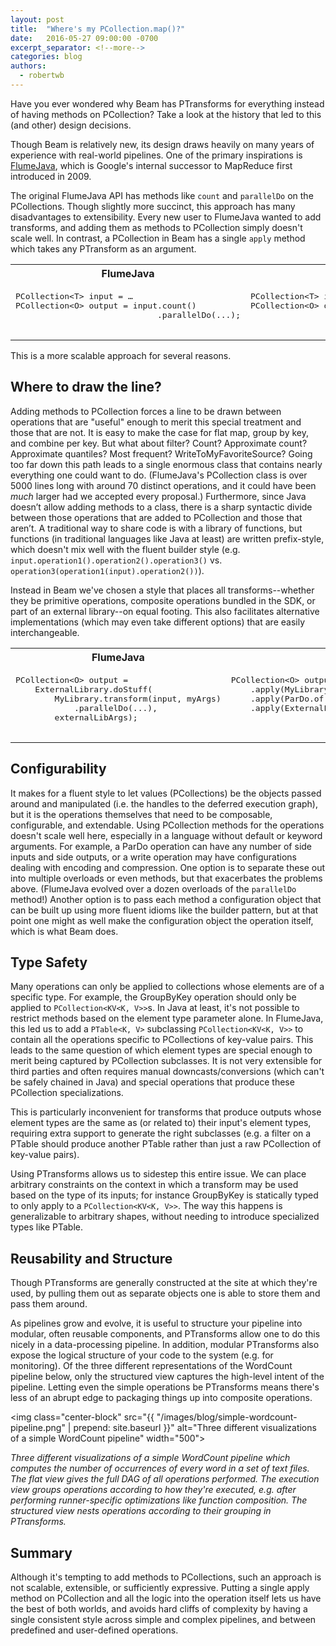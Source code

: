 ```yaml
---
layout: post
title:  "Where's my PCollection.map()?"
date:   2016-05-27 09:00:00 -0700
excerpt_separator: <!--more-->
categories: blog
authors:
  - robertwb
---
```

<!--
Licensed under the Apache License, Version 2.0 (the "License");
you may not use this file except in compliance with the License.
You may obtain a copy of the License at

http://www.apache.org/licenses/LICENSE-2.0

Unless required by applicable law or agreed to in writing, software
distributed under the License is distributed on an "AS IS" BASIS,
WITHOUT WARRANTIES OR CONDITIONS OF ANY KIND, either express or implied.
See the License for the specific language governing permissions and
limitations under the License.
-->
Have you ever wondered why Beam has PTransforms for everything instead of having methods on PCollection? Take a look at the history that led to this (and other) design decisions.

<!--more-->

Though Beam is relatively new, its design draws heavily on many years of
experience with real-world pipelines. One of the primary inspirations is
[FlumeJava](https://ai.google/research/pubs/pub35650), which is Google's
internal successor to MapReduce first introduced in 2009.

The original FlumeJava API has methods like `count` and `parallelDo` on the PCollections. Though slightly more succinct, this approach has many disadvantages to extensibility. Every new user to FlumeJava wanted to add transforms, and adding them as methods to PCollection simply doesn't scale well. In contrast, a PCollection in Beam has a single `apply` method which takes any PTransform as an argument.

<table class="table">
  <tr>
    <th>FlumeJava</th>
    <th>Beam</th>
  </tr>
  <tr>
    <td><pre>
PCollection&lt;T&gt; input = …
PCollection&lt;O&gt; output = input.count()
                             .parallelDo(...);
    </pre></td>
    <td><pre>
PCollection&lt;T&gt; input = …
PCollection&lt;O&gt; output = input.apply(Count.perElement())
                             .apply(ParDo.of(...));
    </pre></td>
  </tr>
</table>

This is a more scalable approach for several reasons.

## Where to draw the line?
Adding methods to PCollection forces a line to be drawn between operations that are "useful" enough to merit this special treatment and those that are not. It is easy to make the case for flat map, group by key, and combine per key. But what about filter? Count? Approximate count? Approximate quantiles? Most frequent? WriteToMyFavoriteSource? Going too far down this path leads to a single enormous class that contains nearly everything one could want to do. (FlumeJava's PCollection class is over 5000 lines long with around 70 distinct operations, and it could have been *much* larger had we accepted every proposal.) Furthermore, since Java doesn’t allow adding methods to a class, there is a sharp syntactic divide between those operations that are added to PCollection and those that aren’t. A traditional way to share code is with a library of functions, but functions (in traditional languages like Java at least) are written prefix-style, which doesn't mix well with the fluent builder style (e.g. `input.operation1().operation2().operation3()` vs. `operation3(operation1(input).operation2())`).

Instead in Beam we've chosen a style that places all transforms--whether they be primitive operations, composite operations bundled in the SDK, or part of an external library--on equal footing. This also facilitates alternative implementations (which may even take different options) that are easily interchangeable.

<table class="table">
  <tr>
    <th>FlumeJava</th>
    <th>Beam</th>
  </tr>
  <tr>
    <td><pre>
PCollection&lt;O&gt; output =
    ExternalLibrary.doStuff(
        MyLibrary.transform(input, myArgs)
            .parallelDo(...),
        externalLibArgs);
    </pre></td>
    <td><pre>
PCollection&lt;O&gt; output = input
    .apply(MyLibrary.transform(myArgs))
    .apply(ParDo.of(...))
    .apply(ExternalLibrary.doStuff(externalLibArgs));
    &nbsp;
    </pre></td>
  </tr>
</table>

## Configurability
It makes for a fluent style to let values (PCollections) be the objects passed around and manipulated (i.e. the handles to the deferred execution graph), but it is the operations themselves that need to be composable, configurable, and extendable. Using PCollection methods for the operations doesn't scale well here, especially in a language without default or keyword arguments. For example, a ParDo operation can have any number of side inputs and side outputs, or a write operation may have configurations dealing with encoding and compression. One option is to separate these out into multiple overloads or even methods, but that exacerbates the problems above. (FlumeJava evolved over a dozen overloads of the `parallelDo` method!) Another option is to pass each method a configuration object that can be built up using more fluent idioms like the builder pattern, but at that point one might as well make the configuration object the operation itself, which is what Beam does.

## Type Safety
Many operations can only be applied to collections whose elements are of a specific type. For example, the GroupByKey operation should only be applied to `PCollection<KV<K, V>>`s. In Java at least, it's not possible to restrict methods based on the element type parameter alone. In FlumeJava, this led us to add a `PTable<K, V>` subclassing `PCollection<KV<K, V>>` to contain all the operations specific to PCollections of key-value pairs. This leads to the same question of which element types are special enough to merit being captured by PCollection subclasses. It is not very extensible for third parties and often requires manual downcasts/conversions (which can't be safely chained in Java) and special operations that produce these PCollection specializations.

This is particularly inconvenient for transforms that produce outputs whose element types are the same as (or related to) their input's element types, requiring extra support to generate the right subclasses (e.g. a filter on a PTable should produce another PTable rather than just a raw PCollection of key-value pairs).

Using PTransforms allows us to sidestep this entire issue. We can place arbitrary constraints on the context in which a transform may be used based on the type of its inputs; for instance GroupByKey is statically typed to only apply to a `PCollection<KV<K, V>>`. The way this happens is generalizable to arbitrary shapes, without needing to introduce specialized types like PTable.

## Reusability and Structure
Though PTransforms are generally constructed at the site at which they're used, by pulling them out as separate objects one is able to store them and pass them around.

As pipelines grow and evolve, it is useful to structure your pipeline into modular, often reusable components, and PTransforms allow one to do this nicely in a data-processing pipeline. In addition, modular PTransforms also expose the logical structure of your code to the system (e.g. for monitoring). Of the three different representations of the WordCount pipeline below, only the structured view captures the high-level intent of the pipeline. Letting even the simple operations be PTransforms means there's less of an abrupt edge to packaging things up into composite operations.

<img class="center-block" src="{{ "/images/blog/simple-wordcount-pipeline.png" | prepend: site.baseurl }}" alt="Three different visualizations of a simple WordCount pipeline" width="500">

<div class="text-center">
<i>Three different visualizations of a simple WordCount pipeline which computes the number of occurrences of every word in a set of text files. The flat view gives the full DAG of all operations performed. The execution view groups operations according to how they're executed, e.g. after performing runner-specific optimizations like function composition. The structured view nests operations according to their grouping in PTransforms.</i>
</div>

## Summary
Although it's tempting to add methods to PCollections, such an approach is not scalable, extensible, or sufficiently expressive. Putting a single apply method on PCollection and all the logic into the operation itself lets us have the best of both worlds, and avoids hard cliffs of complexity by having a single consistent style across simple and complex pipelines, and between predefined and user-defined operations.

